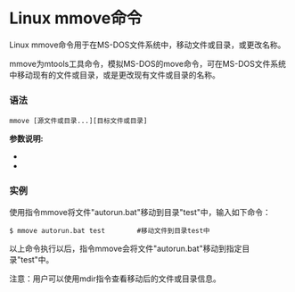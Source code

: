
# Linux mmove命令



Linux mmove命令用于在MS-DOS文件系统中，移动文件或目录，或更改名称。

mmove为mtools工具命令，模拟MS-DOS的move命令，可在MS-DOS文件系统中移动现有的文件或目录，或是更改现有文件或目录的名称。

### 语法

```
mmove [源文件或目录...][目标文件或目录]
```

**参数说明:**

*   [源文件或目录…]: 执行操作的源文件或目录路径
*   [目标文件或目录]: 执行操作后的目标文件或目录路径

### 实例

使用指令mmove将文件"autorun.bat"移动到目录"test"中，输入如下命令：

```
$ mmove autorun.bat test        #移动文件到目录test中 

```

以上命令执行以后，指令mmove会将文件"autorun.bat"移动到指定目录"test"中。

注意：用户可以使用mdir指令查看移动后的文件或目录信息。



